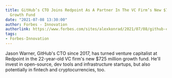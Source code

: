 ```yaml
---
title: GitHub’s CTO Joins Redpoint As A Partner In The VC Firm’s New $725 Million
  Growth Fund
date: "2021-07-08 13:30:00"
author: Forbes - Innovation
authorlink: https://www.forbes.com/sites/alexkonrad/2021/07/08/github-cto-jason-warner-joins-redpoint-new-725-million-growth-fund/
tags:
- Forbes-Innovation
---
```

Jason Warner, GitHub's CTO since 2017, has turned venture capitalist at Redpoint in the 22-year-old VC firm's new $725 million growth fund. He'll invest in open-source, dev tools and infrastructure startups, but also potentially in fintech and cryptocurrencies, too.